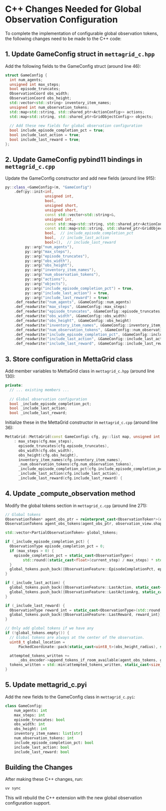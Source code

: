 # C++ Changes Needed for Global Observation Configuration

To complete the implementation of configurable global observation tokens, the following changes need to be made to the C++ code:

## 1. Update GameConfig struct in `mettagrid_c.hpp`

Add the following fields to the GameConfig struct (around line 46):

```cpp
struct GameConfig {
  int num_agents;
  unsigned int max_steps;
  bool episode_truncates;
  ObservationCoord obs_width;
  ObservationCoord obs_height;
  std::vector<std::string> inventory_item_names;
  unsigned int num_observation_tokens;
  std::map<std::string, std::shared_ptr<ActionConfig>> actions;
  std::map<std::string, std::shared_ptr<GridObjectConfig>> objects;
  
  // Add these new fields for global observation configuration
  bool include_episode_completion_pct = true;
  bool include_last_action = true;
  bool include_last_reward = true;
};
```

## 2. Update GameConfig pybind11 bindings in `mettagrid_c.cpp`

Update the GameConfig constructor and add new fields (around line 915):

```cpp
py::class_<GameConfig>(m, "GameConfig")
    .def(py::init<int,
                  unsigned int,
                  bool,
                  unsigned short,
                  unsigned short,
                  const std::vector<std::string>&,
                  unsigned int,
                  const std::map<std::string, std::shared_ptr<ActionConfig>>&,
                  const std::map<std::string, std::shared_ptr<GridObjectConfig>>&,
                  bool,  // include_episode_completion_pct
                  bool,  // include_last_action
                  bool>(),  // include_last_reward
         py::arg("num_agents"),
         py::arg("max_steps"),
         py::arg("episode_truncates"),
         py::arg("obs_width"),
         py::arg("obs_height"),
         py::arg("inventory_item_names"),
         py::arg("num_observation_tokens"),
         py::arg("actions"),
         py::arg("objects"),
         py::arg("include_episode_completion_pct") = true,
         py::arg("include_last_action") = true,
         py::arg("include_last_reward") = true)
    .def_readwrite("num_agents", &GameConfig::num_agents)
    .def_readwrite("max_steps", &GameConfig::max_steps)
    .def_readwrite("episode_truncates", &GameConfig::episode_truncates)
    .def_readwrite("obs_width", &GameConfig::obs_width)
    .def_readwrite("obs_height", &GameConfig::obs_height)
    .def_readwrite("inventory_item_names", &GameConfig::inventory_item_names)
    .def_readwrite("num_observation_tokens", &GameConfig::num_observation_tokens)
    .def_readwrite("include_episode_completion_pct", &GameConfig::include_episode_completion_pct)
    .def_readwrite("include_last_action", &GameConfig::include_last_action)
    .def_readwrite("include_last_reward", &GameConfig::include_last_reward);
```

## 3. Store configuration in MettaGrid class

Add member variables to MettaGrid class in `mettagrid_c.hpp` (around line 130):

```cpp
private:
  // ... existing members ...
  
  // Global observation configuration
  bool _include_episode_completion_pct;
  bool _include_last_action;
  bool _include_last_reward;
```

Initialize these in the MettaGrid constructor in `mettagrid_c.cpp` (around line 36):

```cpp
MettaGrid::MettaGrid(const GameConfig& cfg, py::list map, unsigned int seed)
    : max_steps(cfg.max_steps),
      episode_truncates(cfg.episode_truncates),
      obs_width(cfg.obs_width),
      obs_height(cfg.obs_height),
      inventory_item_names(cfg.inventory_item_names),
      _num_observation_tokens(cfg.num_observation_tokens),
      _include_episode_completion_pct(cfg.include_episode_completion_pct),
      _include_last_action(cfg.include_last_action),
      _include_last_reward(cfg.include_last_reward) {
```

## 4. Update _compute_observation method

Modify the global tokens section in `mettagrid_c.cpp` (around line 271):

```cpp
// Global tokens
ObservationToken* agent_obs_ptr = reinterpret_cast<ObservationToken*>(observation_view.mutable_data(agent_idx, 0, 0));
ObservationTokens agent_obs_tokens(agent_obs_ptr, observation_view.shape(1) - tokens_written);

std::vector<PartialObservationToken> global_tokens;

if (_include_episode_completion_pct) {
  ObservationType episode_completion_pct = 0;
  if (max_steps > 0) {
    episode_completion_pct = static_cast<ObservationType>(
        std::round((static_cast<float>(current_step) / max_steps) * std::numeric_limits<ObservationType>::max()));
  }
  global_tokens.push_back({ObservationFeature::EpisodeCompletionPct, episode_completion_pct});
}

if (_include_last_action) {
  global_tokens.push_back({ObservationFeature::LastAction, static_cast<ObservationType>(action)});
  global_tokens.push_back({ObservationFeature::LastActionArg, static_cast<ObservationType>(action_arg)});
}

if (_include_last_reward) {
  ObservationType reward_int = static_cast<ObservationType>(std::round(rewards_view(agent_idx) * 100.0f));
  global_tokens.push_back({ObservationFeature::LastReward, reward_int});
}

// Only add global tokens if we have any
if (!global_tokens.empty()) {
  // Global tokens are always at the center of the observation.
  uint8_t global_location =
      PackedCoordinate::pack(static_cast<uint8_t>(obs_height_radius), static_cast<uint8_t>(obs_width_radius));

  attempted_tokens_written +=
      _obs_encoder->append_tokens_if_room_available(agent_obs_tokens, global_tokens, global_location);
  tokens_written = std::min(attempted_tokens_written, static_cast<size_t>(observation_view.shape(1)));
}
```

## 5. Update mettagrid_c.pyi

Add the new fields to the GameConfig class in `mettagrid_c.pyi`:

```python
class GameConfig:
    num_agents: int
    max_steps: int
    episode_truncates: bool
    obs_width: int
    obs_height: int
    inventory_item_names: list[str]
    num_observation_tokens: int
    include_episode_completion_pct: bool
    include_last_action: bool
    include_last_reward: bool
```

## Building the Changes

After making these C++ changes, run:

```bash
uv sync
```

This will rebuild the C++ extension with the new global observation configuration support.